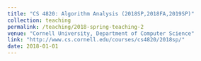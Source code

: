 ```yaml
---
title: "CS 4820: Algorithm Analysis (2018SP,2018FA,2019SP)"
collection: teaching
permalink: /teaching/2018-spring-teaching-2
venue: "Cornell University, Department of Computer Science"
link: "http://www.cs.cornell.edu/courses/cs4820/2018sp/"
date: 2018-01-01
---
```

